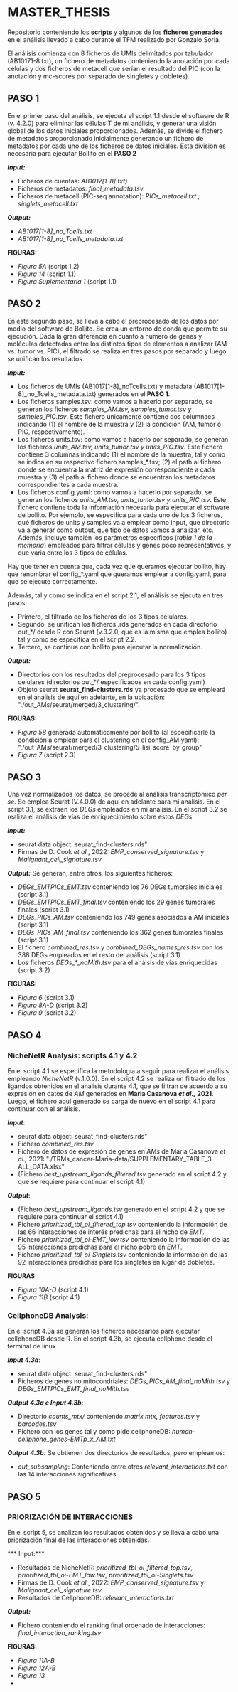 # MASTER_THESIS
Repositorio conteniendo los **scripts** y algunos de los **ficheros generados** en el análisis llevado a cabo durante el TFM realizado por Gonzalo Soria.

El análisis comienza con 8 ficheros de UMIs delimitados por tabulador (AB10171-8.txt), un fichero de metadatos conteniendo la anotación por cada células y dos ficheros de metacell que serían el resultado del PIC (con la anotación y mc-scores por separado de singletes y dobletes).

## PASO 1
En el primer paso del análisis, se ejecuta el script 1.1 desde el software de R (v. 4.2.0) para eliminar las células T de mi análisis, y generar una visión global de los datos iniciales proporcionados. Además, se divide el fichero de metadatos proporcionado inicialmente generando un fichero de metadatos por cada uno de los ficheros de datos iniciales. Esta división es necesaria para ejecutar Bollito en el **PASO 2**

***Input:***
* Ficheros de cuentas: *AB1017\[1-8\].txt)*
* Ficheros de metadatos: *final_metadata.tsv*
* Ficheros de metacell (PIC-seq annotation): *PICs_metacell.txt ; singlets_metacell.txt*

***Output:***
* *AB1017\[1-8\]\_no\_Tcells.txt*
* *AB1017\[1-8\]\_no\_Tcells_metadata.txt*

**FIGURAS:** 
* *Figura 5A* (script 1.2) 
* *Figura 14* (script 1.1)
* *Figura Suplementaria 1* (script 1.1)

## PASO 2
En este segundo paso, se lleva a cabo el preprocesado de los datos por medio del software de Bollito. Se crea un entorno de conda que permite su ejecución.
Dada la gran diferencia en cuanto a número de genes y moléculas detectadas entre los distintos tipos de elementos a analizar (AM vs. tumor vs. PIC), el filtrado se realiza en tres pasos por separado y luego se unifican los resultados.

***Input:***
* Los ficheros de UMIs (AB1017\[1-8\]\_noTcells.txt) y metadata (AB1017\[1-8\]\_no_Tcells_metadata.txt) generados en el **PASO 1**.
* Los ficheros samples.tsv: como vamos a hacerlo por separado, se generan los ficheros *samples_AM.tsv, samples_tumor.tsv y samples_PIC.tsv*. Este fichero únicamente contiene dos columnaes indicando (1) el nombre de la muestra y (2) la condición (AM, tumor ó PIC, respectivamente).
* Los ficheros units.tsv: como vamos a hacerlo por separado, se generan los ficheros *units_AM.tsv, units_tumor.tsv y units_PIC.tsv*. Este fichero contiene 3 columnas indicando (1) el nombre de la muestra, tal y como se indica en su respectivo fichero samples_\*.tsv; (2) el path al fichero donde se encuentra la matriz de expresión correspondiente a cada muestra y (3) el path al fichero donde se encuentran los metadatos correspondientes a cada muestra.
* Los ficheros config.yaml: como vamos a hacerlo por separado, se generan los ficheros *units_AM.tsv, units_tumor.tsv y units_PIC.tsv*. Este fichero contiene toda la información necesaria para ejecutar el software de bollito. Por ejemplo, se especifica para cada uno de los 3 ficheros, qué ficheros de units y samples va a emplear como input, que directorio va a generar como output, qué tipo de datos vamos a analizar, etc. Además, incluye también los parámetros específicos (*tabla 1 de la memoria*) empleados para filtrar células y genes poco representativos, y que varía entre los 3 tipos de células.


Hay que tener en cuenta que, cada vez que queramos ejecutar bollito, hay que renombrar el config_\*.yaml que queramos emplear a config.yaml, para que se ejecute correctamente.

Además, tal y como se indica en el script 2.1, el análisis se ejecuta en tres pasos: 
* Primero, el filtrado de los ficheros de los 3 tipos celulares.
* Segundo, se unifican los ficheros .rds generados en cada directorio out\_\*/ desde R con Seurat (v.3.2.0, que es la misma que emplea bollito) tal y como se especifica en el script 2.2.
* Tercero, se continua con bollito para ejecutar la normalización. 

***Output:*** 
* Directorios con los resultados del preprocesado para los 3 tipos celulares (directorios out\_\*/ especificados en cada config.yaml)
* Objeto seurat **seurat_find-clusters.rds** ya procesado que se empleará en el análisis de aquí en adelante, en la ubicación: "./out_AMs/seurat/merged/3_clustering/". 

**FIGURAS:** 
* *Figura 5B* generada automáticamente por bollito (al especificarle la condición a emplear para el clustering en el config_AM.yaml): "./out_AMs/seurat/merged/3_clustering/5_lisi_score_by_group"
* *Figura 7* (script 2.3)


## PASO 3
Una vez normalizados los datos, se procede al análisis transcriptómico *per se*.
Se emplea Seurat (V.4.0.0) de aquí en adelante para mí análisis.
En el script 3.1, se extraen los *DEGs* empleados en mi análisis.
En el script 3.2 se realiza el análisis de vías de enriquecimiento sobre estos *DEGs*.

***Input:***
* seurat data object: seurat_find-clusters.rds"
* Firmas de D. Cook *et al.*, 2022: *EMP_conserved_signature.tsv* y *Malignant_cell_signature.tsv*

***Output:*** Se generan, entre otros, los siguientes ficheros:
* *DEGs\_EMTPICs\_EMT.tsv* conteniendo los 76 DEGs tumorales iniciales (script 3.1)
* *DEGs\_EMTPICs\_EMT\_final.tsv* conteniendo los 29 genes tumorales finales (script 3.1)
* *DEGs\_PICs\_AM.tsv* conteniendo los 749 genes asociados a AM iniciales (script 3.1)
* *DEGs\_PICs\_AM\_final.tsv* conteniendo los 362 genes tumorales finales (script 3.1)
* El fichero *combined_res.tsv* y *combined_DEGs_names_res.tsv* con los 388 DEGs empleados en el resto del análisis (script 3.1)
* Los ficheros *DEGs\_\*\_noMith.tsv* para el análsis de vías enriquecidas (script 3.2)


**FIGURAS:**
* *Figura 6* (script 3.1)
* *Figura 8A-D* (script 3.2)
* *Figura 9* (script 3.2)

## PASO 4
### NicheNetR Analysis: scripts 4.1 y 4.2
En el script 4.1 se especifica la metodología a seguir para realizar el análisis empleando *NicheNetR* (v.1.0.0).
En el script 4.2 se realiza un filtrado de los ligandos obtenidos en el análisis durante 4.1, que se filtran de acuerdo a su expresión en datos de *AM* generados en **Maria Casanova *et al.,* 2021**. Luego, el fichero aquí generado se carga de nuevo en el script 4.1 para continuar con el análisis.

***Input***:
* seurat data object: seurat_find-clusters.rds"
* Fichero *combined_res.tsv*
* Fichero de datos de expresión de genes en *AMs* de Maria Casanova *et al.,* 2021: "./TRMs_cancer-Maria-data/SUPPLEMENTARY_TABLE_3-ALL_DATA.xlsx"
* (Fichero *best_upstream_ligands_filtered.tsv* generado en el script 4.2 y que se requiere para continuar el script 4.1)

***Output***:
* (Fichero *best_upstream_ligands.tsv* generado en el script 4.2 y que se requiere para continuar el script 4.1)
* Fichero *prioritized_tbl_oi_filtered_top.tsv* conteniendo la información de las 66 interacciones de interés predichas para el nicho de *EMT*.
* Fichero *prioritized_tbl_oi-EMT_low.tsv* conteniendo la información de las 95 interacciones predichas para el nicho pobre en *EMT*.
* Fichero *prioritized_tbl_oi-Singlets.tsv* conteniendo la información de las 92 interacciones predichas para los singletes en lugar de dobletes.

**FIGURAS:**
* *Figura 10A-D* (script 4.1)
* *Figura 11B* (script 4.1)

### CellphoneDB Analysis:
En el script 4.3a se generan los ficheros necesarios para ejecutar cellphoneDB desde R.
En el script 4.3b, se ejecuta cellphone desde el terminal de linux

***Input 4.3a***: 
* seurat data object: seurat_find-clusters.rds"
* Ficheros de genes no mitocondriales: *DEGs_PICs_AM_final_noMith.tsv* y *DEGs_EMTPICs_EMT_final_noMith.tsv*

***Output 4.3a e Input 4.3b***:
* Directorio *counts_mtx/* conteniendo *matrix.mtx*, *features.tsv* y *barcodes.tsv*
* Fichero con los genes tal y como pide cellphoneDB: *human-cellphone_genes-EMTp_x_AM.txt*

***Output 4.3b:***
Se obtienen dos directorios de resultados, pero empleamos:
* *out_subsampling*: Conteniendo entre otros *relevant_interactions.txt* con las 14 interacciones significativas.

## PASO 5
### PRIORIZACIÓN DE INTERACCIONES
En el script 5, se analizan los resultados obtenidos y se lleva a cabo una priorización final de las interacciones obtenidas.

*** Input:***
* Resultados de NicheNetR: *prioritized_tbl_oi_filtered_top.tsv*, *prioritized_tbl_oi-EMT_low.tsv*, *prioritized_tbl_oi-Singlets.tsv*
* Firmas de D. Cook *et al.*, 2022: *EMP_conserved_signature.tsv* y *Malignant_cell_signature.tsv*
* Resultados de CellphoneDB: *relevant_interactions.txt*

***Output:***
* Fichero conteniendo el ranking final ordenado de interacciones: *final_interaction_ranking.tsv*

**FIGURAS:**
* *Figura 11A-B*
* *Figura 12A-B*
* *Figura 13*
* 



